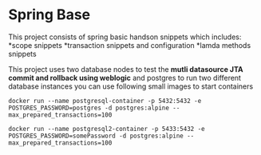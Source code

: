 
# Spring Base #

This project consists of spring basic handson snippets which includes:
	*scope snippets
	*transaction snippets and configuration
	*lamda methods snippets


This project uses two database nodes to test the **mutli datasource JTA commit and rollback using weblogic** and postgres
to run two different database instances you can use following small images to start containers

`docker run --name postgresql-container -p 5432:5432 -e POSTGRES_PASSWORD=postgres -d postgres:alpine --max_prepared_transactions=100`

`docker run --name postgresql2-container -p 5433:5432 -e POSTGRES_PASSWORD=somePassword -d postgres:alpine --max_prepared_transactions=100`
